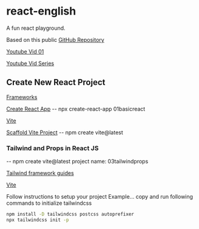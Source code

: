 # react-english

A fun react playground.

Based on this public [GitHub Repository](https://github.com/hiteshchoudhary/react-english)

[Youtube Vid 01](https://www.youtube.com/watch?v=lf8giXzuxVE)

[Youtube Vid Series](https://www.youtube.com/playlist?list=PLRAV69dS1uWQos1M1xP6LWN6C-lZvpkmq)

## Create New React Project

[Frameworks](https://react.dev/learn/start-a-new-react-project)

[Create React App](https://create-react-app.dev/)
-- npx create-react-app 01basicreact

[Vite](https://vitejs.dev/)

[Scaffold Vite Project](https://vitejs.dev/guide/)
-- npm create vite@latest

### Tailwind and Props in React JS

-- npm create vite@latest
project name: 03tailwindprops

[Tailwind framework guides](https://tailwindcss.com/docs/installation/framework-guides)

[Vite](https://tailwindcss.com/docs/guides/vite)

Follow instructions to setup your project
Example... copy and run following commands to initialize tailwindcss

```cmd
npm install -D tailwindcss postcss autoprefixer
npx tailwindcss init -p
```

